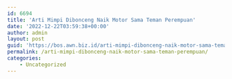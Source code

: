 ```yaml
---
id: 6694
title: 'Arti Mimpi Dibonceng Naik Motor Sama Teman Perempuan'
date: '2022-12-22T03:59:38+00:00'
author: admin
layout: post
guid: 'https://bos.awn.biz.id/arti-mimpi-dibonceng-naik-motor-sama-teman-perempuan/'
permalink: /arti-mimpi-dibonceng-naik-motor-sama-teman-perempuan/
categories:
    - Uncategorized
---
```


